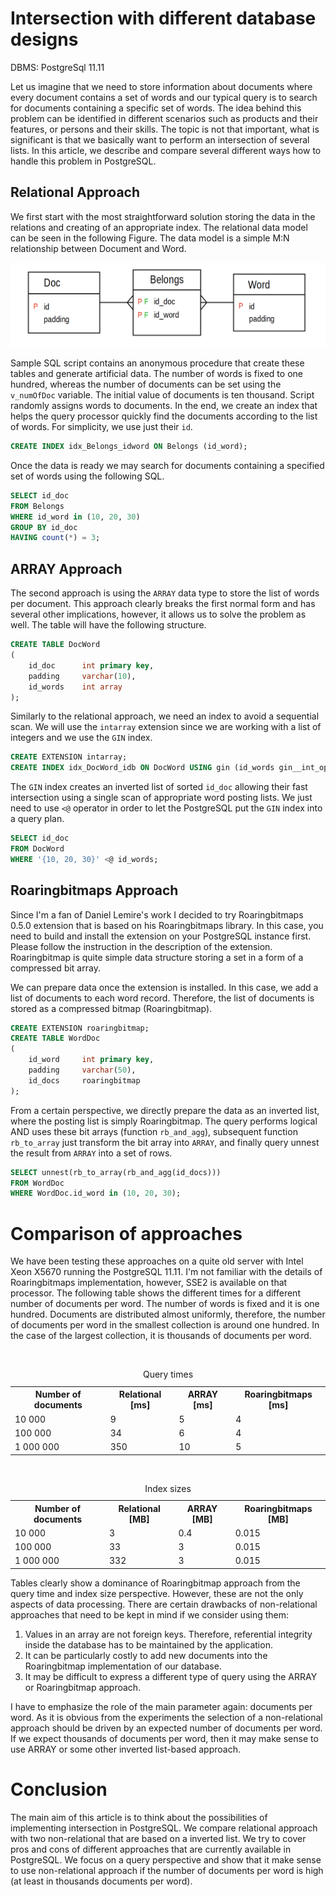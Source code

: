 # Intersection with different database designs

DBMS: PostgreSql 11.11

Let us imagine that we need to store information about documents where every document contains a set of words and our typical query is to search for documents containing a specific set of words. The idea behind this problem can be identified in different scenarios such as products and their features, or persons and their skills. The topic is not that important, what is significant is that we basically want to perform an intersection of several lists. In this article, we describe and compare several different ways how to handle this problem in PostgreSQL. 

## Relational Approach

We first start with the most straightforward solution storing the data in the relations and creating of an appropriate index. The relational data model can be seen in the following Figure. The data model is a simple M:N relationship between Document and Word.

<img src="img\relational_model.png" alt="Relational data model" width="700"/>

Sample <a src="intersect.sql">SQL script</a> contains an anonymous procedure that create these tables and generate artificial data. The number of words is fixed to one hundred, whereas the number of documents can be set using the `v_numOfDoc` variable. The initial value of documents is ten thousand. Script randomly assigns words to documents. In the end, we create an index that helps the query processor quickly find the documents according to the list of words. For simplicity, we use just their `id`.

```sql
CREATE INDEX idx_Belongs_idword ON Belongs (id_word);
```

Once the data is ready we may search for documents containing a specified set of words using the following SQL.

```sql
SELECT id_doc
FROM Belongs
WHERE id_word in (10, 20, 30)
GROUP BY id_doc
HAVING count(*) = 3;
```

## ARRAY Approach
The second approach is using the `ARRAY` data type to store the list of words per document. This approach clearly breaks the first normal form and has several other implications, however, it allows us to solve the problem as well. The table will have the following structure.

```sql
CREATE TABLE DocWord
(
    id_doc      int primary key,
    padding 	varchar(10),
    id_words	int array
);
```

Similarly to the relational approach, we need an index to avoid a sequential scan. We will use the `intarray` extension since we are working with a list of integers and we use the `GIN` index. 

```sql
CREATE EXTENSION intarray;
CREATE INDEX idx_DocWord_idb ON DocWord USING gin (id_words gin__int_ops);
```

The `GIN` index creates an inverted list of sorted `id_doc` allowing their fast intersection using a single scan of appropriate word posting lists. We just need to use `<@` operator in order to let the PostgreSQL put the `GIN` index into a query plan.

```sql
SELECT id_doc
FROM DocWord
WHERE '{10, 20, 30}' <@ id_words;
```

## Roaringbitmaps Approach
Since I'm a fan of Daniel Lemire's work I decided to try <a src="https://www.pgxn.org/dist/pg_roaringbitmap/0.5.0/">Roaringbitmaps 0.5.0 extension</a> that is based on his <a src="https://github.com/RoaringBitmap/RoaringBitmap">Roaringbitmaps library</a>. In this case, you need to build and install the extension on your PostgreSQL instance first. Please follow the instruction in the description of the extension. Roaringbitmap is quite simple data structure storing a set in a form of a compressed bit array.

We can prepare data once the extension is installed. In this case, we add a list of documents to each word record. Therefore, the list of documents is stored as a compressed bitmap (Roaringbitmap).

```sql
CREATE EXTENSION roaringbitmap;
CREATE TABLE WordDoc
(
	id_word		int primary key,
    padding		varchar(50),
	id_docs		roaringbitmap
);
```

From a certain perspective, we directly prepare the data as an inverted list, where the posting list is simply Roaringbitmap. The query performs logical AND uses these bit arrays (function `rb_and_agg`), subsequent function `rb_to_array` just transform the bit array into `ARRAY`, and finally query unnest the result from `ARRAY` into a set of rows.

```sql
SELECT unnest(rb_to_array(rb_and_agg(id_docs)))
FROM WordDoc
WHERE WordDoc.id_word in (10, 20, 30);
```


# Comparison of approaches
We have been testing these approaches on a quite old server with Intel Xeon X5670 running the PostgreSQL 11.11. I'm not familiar with the details of Roaringbitmaps implementation, however, SSE2 is available on that processor. The following table shows the different times for a different number of documents per word. The number of words is fixed and it is one hundred. Documents are distributed almost uniformly, therefore, the number of documents per word in the smallest collection is around one hundred. In the case of the largest collection, it is thousands of documents per word. 

<table>  
  <tr>  
    <th>Number of documents</th>  
    <th>Relational [ms]</th>  
    <th>ARRAY [ms]</th>  
    <th>Roaringbitmaps [ms]</th>  
  </tr>  
  <tr>  
    <td>10 000</td>  
    <td>9</td>  
    <td>5</td>  
    <td>4</td>  
  </tr>  
  <tr>  
    <td>100 000</td>  
    <td>34</td>  
    <td>6</td>  
    <td>4</td>  
  </tr>  
  <tr>  
    <td>1 000 000</td>  
    <td>350</td>  
    <td>10</td>  
    <td>5</td>  
  </tr>  
 <caption>Query times</caption>
</table>

<table>  
  <tr>  
    <th>Number of documents</th>  
    <th>Relational [MB]</th>  
    <th>ARRAY [MB]</th>  
    <th>Roaringbitmaps [MB]</th>  
  </tr>  
  <tr>  
    <td>10 000</td>  
    <td>3</td>  
    <td>0.4</td>  
    <td>0.015</td>  
  </tr>  
  <tr>  
    <td>100 000</td>  
    <td>33</td>  
    <td>3</td>  
    <td>0.015</td>  
  </tr>  
  <tr>  
    <td>1 000 000</td>  
    <td>332</td>  
    <td>3</td>  
    <td>0.015</td>  
  </tr>  
 <caption>Index sizes</caption>
</table>

Tables clearly show a dominance of Roaringbitmap approach from the query time and index size perspective. However, these are not the only aspects of data processing. There are certain drawbacks of non-relational approaches that need to be kept in mind if we consider using them:

1. Values in an array are not foreign keys. Therefore, referential integrity inside the database has to be maintained by the application.
2. It can be particularly costly to add new documents into the Roaringbitmap implementation of our database.
3. It may be difficult to express a different type of query using the ARRAY or Roaringbitmap approach.

I have to emphasize the role of the main parameter again: documents per word. As it is obvious from the experiments the selection of a non-relational approach should be driven by an expected number of documents per word. If we expect thousands of documents per word, then it may make sense to use ARRAY or some other inverted list-based approach.

# Conclusion

The main aim of this article is to think about the possibilities of implementing intersection in PostgreSQL. We compare relational approach with two non-relational that are based on a inverted list. We try to cover pros and cons of different approaches that are currently available in PostgreSQL. We focus on a query perspective and show that it make sense to use non-relational approach if the number of documents per word is high (at least in thousands documents per word).